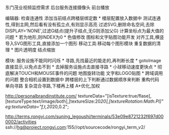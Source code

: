东门茂业视频监控需求
	后台服务连接摄像头
	前台播放

编辑器:
	检查连通性
	添加当前结点跨楼层绑定数
	* 楼层配置放入数据中
	测试连通性,得到主网,然后看有没有孤立点,有则显示高亮
	过滤SVG,删除命名空间,去除DISPLAY='NONE',过滤G结点(提升子结点,无G则添加父G)
	计算坐标点为最大值的问题
	* 若为地形,则INDEX为0
	* 色值修改
	图标和文字贴图功能开发
	对齐工具,横竖
	导入SVG图形工具,直接添加一个图形
	移动工具:移动每个图形模块
	重复数据的清理
	* 图片透明度
	结点缩放

模块:
	服务设施不能同时闪烁
	* 寻路,先找最近的能走的,再判断长度
	* gotoImage直接显示,以免点击不到
	* 去掉服务设施点击直接寻路
	* 小球移动速度更快点
	* 彻底解决TOUCH和MOUSE事件的问题
	地图旋转功能
	文字和LOGO贴图
	* 跨域调用的问题
	整合相机设置到数据中
	跨楼层的上下判断通过数据顺序来判断
	重构代码
	单向寻路
	复杂混合寻路,下楼再上楼
	A*优化,加权

http://personalbrandinstitute.com/
textureData="[isTexture:true/flase],[textureType:text/image/both],[textureSize:20*20],[textureRotation:Math.PI]"
eg:textureData="f,t,20*20,0.2";

http://terms.rongyi.com/suning_legoushi/terminals/53e09e8721232f697d000002/activities
ssh://hg@project.rongyi.com:155//opt/sourcecode/rongyi_term_v2/
